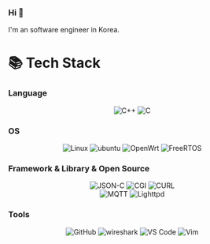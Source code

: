 ### Hi 👋
I'm an software engineer in Korea.
<!--
**smtobs/smtobs** is a ✨ _special_ ✨ repository because its `README.md` (this file) appears on your GitHub profile.

Here are some ideas to get you started:

- 🔭 I’m currently working on ...
- 🌱 I’m currently learning ...
- 👯 I’m looking to collaborate on ...
- 🤔 I’m looking for help with ...
- 💬 Ask me about ...
- 📫 How to reach me: ...
- 😄 Pronouns: ...
- ⚡ Fun fact: ...
-->

<div align=left><h1>📚 Tech Stack</h1></div>

### Language

<p align="center">
  <img alt="C++" src="https://img.shields.io/badge/C++-00599C?style=for-the-badge&logo=c%2b%2b">
  <img alt="C" src="https://img.shields.io/badge/C-A8B9CC?style=for-the-badge&logo=c&logoColor=white">
</p>
  
### OS

<p align="center">
  <img alt="Linux" src="https://img.shields.io/badge/Linux-FCC624?style=for-the-badge&logo=linux&logoColor=black">
  <img alt="ubuntu" src="https://img.shields.io/badge/ubuntu-E95420?style=for-the-badge&logo=ubuntu&logoColor=black">
  <img alt="OpenWrt" src="https://img.shields.io/badge/OpenWrt-0084ab?style=for-the-badge&logo=OpenWrt&logoColor=black">
  <img alt="FreeRTOS" src="https://img.shields.io/badge/FreeRTOS-8ac55e?style=for-the-badge&logo=freertos">
</p>

### Framework & Library & Open Source
<p align="center">
  <img alt="JSON-C" src="https://img.shields.io/badge/JSON C-000000?style=for-the-badge&logo=json&logoColor=white">
  <img alt="CGI" src="https://img.shields.io/badge/Lib_CGI-E95420?style=for-the-badge&logo=Lib_CGI&logoColor=white">
  <img alt="CURL" src="https://img.shields.io/badge/Lib_CURL-073551?style=for-the-badge&logo=curl&logoColor=white">
  </br>
  <img alt="MQTT" src="https://img.shields.io/badge/paho-660066?style=for-the-badge&logo=mqtt&logoColor=black">
  <img alt="Lighttpd" src="https://img.shields.io/badge/lighttpd-555555?style=for-the-badge&logo=lighttpd&logoColor=white">
</p>

### Tools

<p align="center">
  <img alt="GitHub" src="https://img.shields.io/badge/GitHub-181717?style=for-the-badge&logo=GitHub&logoColor=white">
  <img alt="wireshark" src="https://img.shields.io/badge/wireshark-1679A7?logo=wireshark&logoColor=fff&style=for-the-badge">
  <img alt="VS Code" src="https://img.shields.io/badge/VSCode-3860c4?style=for-the-badge&logo=visual-studio-code&logoColor=white">
  <img alt="Vim" src="https://img.shields.io/badge/Vim-019733?logo=vim&logoColor=fff&style=for-the-badge">
   <br/>
</p>
